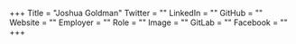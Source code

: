 +++
Title = "Joshua Goldman"
Twitter = ""
LinkedIn = ""
GitHub = ""
Website = ""
Employer = ""
Role = ""
Image = ""
GitLab = ""
Facebook = ""
+++
